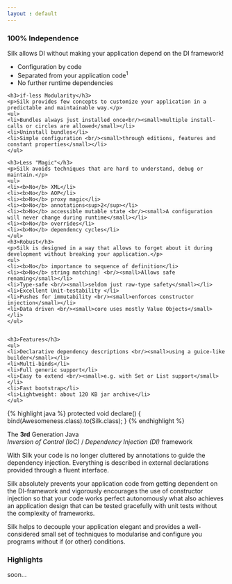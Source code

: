 ```yaml
---
layout : default
---
```


<div class="teaser">
	<h3>100% Independence</h3></th>
	<p>Silk allows DI without making your application depend on the DI framework!</p>
	<ul>
	<li>Configuration by code</li>
	<li>Separated from your application code<sup>1</sup></li>
	<li>No further runtime dependencies</li>
	</ul>		

	<h3>if-less Modularity</h3>
	<p>Silk provides few concepts to customize your application in a predictable and maintainable way.</p>
	<ul>
	<li>Bundles always just installed once<br/><small>multiple install-calls or circles are allowed</small></li> 
	<li>Uninstall bundles</li>
	<li>Simple configuration <br/><small>through editions, features and constant properties</small></li>
	</ul>		

	<h3>Less "Magic"</h3>
	<p>Silk avoids techniques that are hard to understand, debug or maintain.</p>
	<ul>
	<li><b>No</b> XML</li>
	<li><b>No</b> AOP</li>
	<li><b>No</b> proxy magic</li>
	<li><b>No</b> annotations<sup>2</sup></li>
	<li><b>No</b> accessible mutable state <br/><small>A configuration will never change during runtime</small></li>
	<li><b>No</b> overrides</li>
	<li><b>No</b> dependency cycles</li>
	</ul>		
	<h3>Robust</h3>
	<p>Silk is designed in a way that allows to forget about it during development without breaking your application.</p>
	<ul>
	<li><b>No</b> importance to sequence of definition</li>
	<li><b>No</b> string matching! <br/><small>Allows safe renaming</small></li>
	<li>Type-safe <br/><small>seldom just raw-type safety</small></li>
	<li>Excellent Unit-testability </li>
	<li>Pushes for immutability <br/><small>enforces constructor injection</small></li>
	<li>Data driven <br/><small>core uses mostly Value Objects</small></li>
	</ul>


	<h3>Features</h3>
	<ul>
	<li>Declarative dependency descriptions <br/><small>using a guice-like builder</small></li>
	<li>Multi-binds</li>
	<li>Full generic support</li>
	<li>Easy to extend <br/><small>e.g. with Set or List support</small></li>
	<li>Fast bootstrap</li>
	<li>Lightweight: about 120 KB jar archive</li>
	</ul>		
</div>

{% highlight java %}
protected void declare() {
	bind(Awesomeness.class).to(Silk.class);
}
{% endhighlight %}

The <b>3rd</b> Generation Java <br/><i>Inversion of Control (IoC)</i> / <i>Dependency Injection (DI)</i> framework

With Silk your code is no longer cluttered by annotations to guide the dependency injection. Everything is described in external declarations provided through a fluent interface.  

Silk absolutely prevents your application code from getting dependent on the DI-framework and vigorously encourages the use of constructor injection so that your code works perfect autonomously what also achieves an application design that can be tested gracefully with unit tests without the complexity of frameworks.

Silk helps to decouple your application elegant and provides a well-considered small set of techniques to modularise and configure you programs without if (or other) conditions. 
### Highlights

soon...